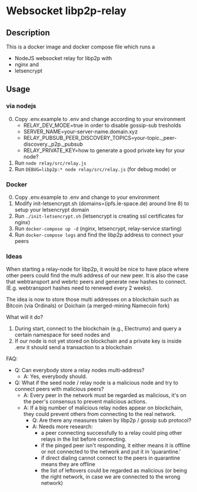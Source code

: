 # Websocket libp2p-relay

## Description 

This is a docker image and docker compose file which runs a 
- NodeJS websocket relay for libp2p with 
- nginx and
- letsencrypt

## Usage
### via nodejs
0. Copy .env.example to .env and change according to your environment
    - RELAY_DEV_MODE=true in order to disable gossip-sub tresholds
    - SERVER_NAME=your-server-name.domain.xyz
    - RELAY_PUBSUB_PEER_DISCOVERY_TOPICS=your-topic._peer-discovery._p2p._pubsub
    - RELAY_PRIVATE_KEY=how to generate a good private key for your node?
1. Run ```node relay/src/relay.js```
2. Run ```DEBUG=libp2p:* node relay/src/relay.js```  (for debug mode) or

### Docker
0. Copy .env.example to .env and change to your environment
1. Modify init-letsencrypt.sh (domains=(ipfs.le-space.de) around line 8) to setup your letsencrypt domain 
2. Run ```./init-letsencrypt.sh``` (letsencrypt is creating ssl certificates for nginx)
3. Run ```docker-compose up -d``` (nginx, letsencrypt, relay-service starting)
4. Run ```docker-compose logs``` and find the libp2p address to connect your peers

### Ideas
When starting a relay-node for libp2p, it would be nice to have place where other peers could find the multi address of our new peer.
It is also the case that webtransport and webrtc peers and generate new hashes to connect. (E.g. webtransport hashes need to renewed every 2 weeks).

The idea is now to store those multi addresses on a blockchain such as Bitcoin (via Ordinals) or Doichain (a merged-mining Namecoin fork)

What will it do?
1. During start, connect to the blockchain (e.g., Electrumx) and query a certain namespace for seed nodes and 
2. If our node is not yet stored on blockchain and a private key is inside .env it should send a transaction to a blockchain

FAQ:
- Q: Can everybody store a relay nodes multi-address? 
  - A: Yes, everybody should.
- Q: What if the seed node / relay node is a malicious node and try to connect peers with malicious peers? 
  - A: Every peer in the network must be regarded as malicious, it's on the peer's consensus to prevent malicious actions.
  - A: If a big number of malicious relay nodes appear on blockchain, they could prevent others from connecting to the real network.
    - Q: Are there any measures taken by libp2p / gossip sub protocol? 
    - A: Needs more research: 
      - a peer connecting successfully to a relay could ping other relays in the list before connecting.
      - if the pinged peer isn't responding, it either means it is offline or not connected to the network and put it in 'quarantine.'
      - if direct dialing cannot connect to the peers in quarantine means they are offline 
      - the list of leftovers could be regarded as malicious (or being the right network, in case we are connected to the wrong network)
